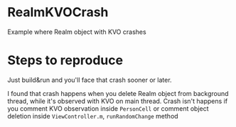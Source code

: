 # RealmKVOCrash
Example where Realm object with KVO crashes 


# Steps to reproduce 

Just build&run and you'll face that crash sooner or later.

I found that crash happens when you delete Realm object from background thread, while it's observed with KVO on main thread.
Crash isn't happens if you comment KVO observation inside `PersonCell` or comment object deletion inside `ViewController.m`, `runRandomChange` method
